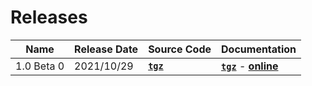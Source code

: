 # Releases

| Name | Release Date | Source Code | Documentation |
|-|-|-|-|
| 1.0 Beta 0 | 2021/10/29 | **[`tgz`](https://mooreio.com/packages/uvml.tgz)** | **[`tgz`]()** - **[online]()** |

